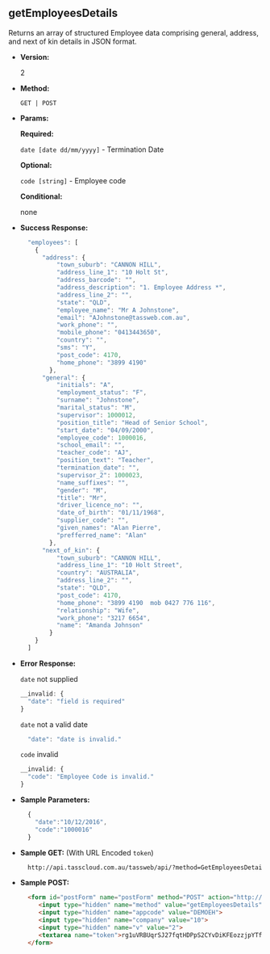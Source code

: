 **getEmployeesDetails**
----
  Returns an array of structured Employee data comprising general, address, and next of kin details in JSON format.

* **Version:**

  2

* **Method:**

  `GET | POST`
  
*  **Params:**

   **Required:**

   `date [date dd/mm/yyyy]` -  Termination Date
   
   **Optional:**

   `code [string]` - Employee code

   **Conditional:**
 
   none

* **Success Response:**

    ```javascript
      "employees": [
        {
          "address": {
              "town_suburb": "CANNON HILL",
              "address_line_1": "10 Holt St",
              "address_barcode": "",
              "address_description": "1. Employee Address *",
              "address_line_2": "",
              "state": "QLD",
              "employee_name": "Mr A Johnstone",
              "email": "AJohnstone@tassweb.com.au",
              "work_phone": "",
              "mobile_phone": "0413443650",
              "country": "",
              "sms": "Y",
              "post_code": 4170,
              "home_phone": "3899 4190"
            },
          "general": {
              "initials": "A",
              "employment_status": "F",
              "surname": "Johnstone",
              "marital_status": "M",
              "supervisor": 1000012,
              "position_title": "Head of Senior School",
              "start_date": "04/09/2000",
              "employee_code": 1000016,
              "school_email": "",
              "teacher_code": "AJ",
              "position_text": "Teacher",
              "termination_date": "",
              "supervisor_2": 1000023,
              "name_suffixes": "",
              "gender": "M",
              "title": "Mr",
              "driver_licence_no": "",
              "date_of_birth": "01/11/1968",
              "supplier_code": "",
              "given_names": "Alan Pierre",
              "prefferred_name": "Alan"
            },
          "next_of_kin": {
              "town_suburb": "CANNON HILL",
              "address_line_1": "10 Holt Street",
              "country": "AUSTRALIA",
              "address_line_2": "",
              "state": "QLD",
              "post_code": 4170,
              "home_phone": "3899 4190  mob 0427 776 116",
              "relationship": "Wife",
              "work_phone": "3217 6654",
              "name": "Amanda Johnson"
            }
        }
      ]
    ```
 
* **Error Response:**

    `date` not supplied
    ```javascript
    __invalid: {
      "date": "field is required"
    }
    ```

    `date` not a valid date
    ```javascript
      "date": "date is invalid."
    ```

    `code` invalid
    ```javascript
    __invalid: {
      "code": "Employee Code is invalid."
    }
    ```
    
* **Sample Parameters:**

  ```javascript
    { 
      "date":"10/12/2016",
      "code":"1000016"
    }
  ```

* **Sample GET:** (With URL Encoded `token`)

  ```HTML
    http://api.tasscloud.com.au/tassweb/api/?method=GetEmployeesDetails&appcode=DEMOEH&company=10&v=2&token=rg1uVRBUqrSJ27fqtHDPpS2CYvDiKFEozzjpYTfgqrdyuVVKcJIcCSshy%2Bxdaan%2B
  ```
  
* **Sample POST:**

  ```HTML
    <form id="postForm" name="postForm" method="POST" action="http://api.tasscloud.com.au/tassweb/api/">
       <input type="hidden" name="method" value="getEmployeesDetails">
       <input type="hidden" name="appcode" value="DEMOEH">
       <input type="hidden" name="company" value="10">
       <input type="hidden" name="v" value="2">
       <textarea name="token">rg1uVRBUqrSJ27fqtHDPpS2CYvDiKFEozzjpYTfgqrdyuVVKcJIcCSshy+xdaan+</textarea>
    </form>
  ```
